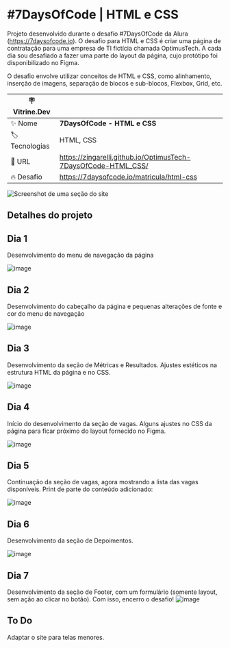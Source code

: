 # #7DaysOfCode | HTML e CSS

Projeto desenvolvido durante o desafio #7DaysOfCode da Alura (https://7daysofcode.io). O desafio para HTML e CSS é criar uma página de contratação para uma empresa de TI fictícia chamada OptimusTech. A cada dia sou desafiado a fazer uma parte do layout da página, cujo protótipo foi disponibilizado no Figma. 

O desafio envolve utilizar conceitos de HTML e CSS, como alinhamento, inserção de imagens, separação de blocos e sub-blocos, Flexbox, Grid, etc.

| :placard: Vitrine.Dev |     |
| -------------  | --- |
| :sparkles: Nome        | **7DaysOfCode - HTML e CSS**
| :label: Tecnologias | HTML, CSS
| :rocket: URL         | https://zingarelli.github.io/OptimusTech-7DaysOfCode-HTML_CSS/
| :fire: Desafio     | https://7daysofcode.io/matricula/html-css

![Screenshot de uma seção do site](https://user-images.githubusercontent.com/19349339/190243295-94b767a3-b7ea-414e-8292-8f7ab26ab3ae.png#vitrinedev)

## Detalhes do projeto

## Dia 1
Desenvolvimento do menu de navegação da página

![image](https://user-images.githubusercontent.com/19349339/161184557-1768ebd5-a3a3-4eda-a541-84caff1c0d86.png)

## Dia 2
Desenvolvimento do cabeçalho da página e pequenas alterações de fonte e cor do menu de navegação

![image](https://user-images.githubusercontent.com/19349339/161359839-9f5e5e4b-9d51-47fc-be36-f4fd1209aa98.png)


## Dia 3
Desenvolvimento da seção de Métricas e Resultados. Ajustes estéticos na estrutura HTML da página e no CSS.

![image](https://user-images.githubusercontent.com/19349339/161386917-ce71f63a-a10b-4d05-afeb-d58e11cf61db.png)


## Dia 4
Início do desenvolvimento da seção de vagas. Alguns ajustes no CSS da página para ficar próximo do layout fornecido no Figma.

![image](https://user-images.githubusercontent.com/19349339/161433494-5751d738-2510-4c07-b0dc-c369240e0dd2.png)

## Dia 5
Continuação da seção de vagas, agora mostrando a lista das vagas disponíveis. Print de parte do conteúdo adicionado:

![image](https://user-images.githubusercontent.com/19349339/161638277-e72c95cf-d246-4675-92e7-022d0a43639b.png)

## Dia 6
Desenvolvimento da seção de Depoimentos.

![image](https://user-images.githubusercontent.com/19349339/161873568-bec09393-bdb6-4dcc-a593-14da02ac9d8a.png)

## Dia 7
Desenvolvimento da seção de Footer, com um formulário (somente layout, sem ação ao clicar no botão). Com isso, encerro o desafio!
![image](https://user-images.githubusercontent.com/19349339/162078553-966d822f-4dfa-4411-b9c9-3bd4114cbd93.png)

## To Do
Adaptar o site para telas menores.
